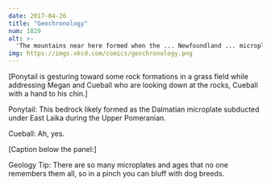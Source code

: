 ```yaml
---
date: 2017-04-26
title: "Geochronology"
num: 1829
alt: >-
  'The mountains near here formed when the ... Newfoundland ... microplate collided with, uhh ... Labrador.' 'Ok, now you're definitely just naming dogs.' 'Wait, no, that's actually almost correct.'
img: https://imgs.xkcd.com/comics/geochronology.png
---
```

[Ponytail is gesturing toward some rock formations in a grass field while addressing Megan and Cueball who are looking down at the rocks, Cueball with a hand to his chin.]

Ponytail: This bedrock likely formed as the Dalmatian microplate subducted under East Laika during the Upper Pomeranian.

Cueball: Ah, yes.

[Caption below the panel:]

Geology Tip: There are so many microplates and ages that no one remembers them all, so in a pinch you can bluff with dog breeds.